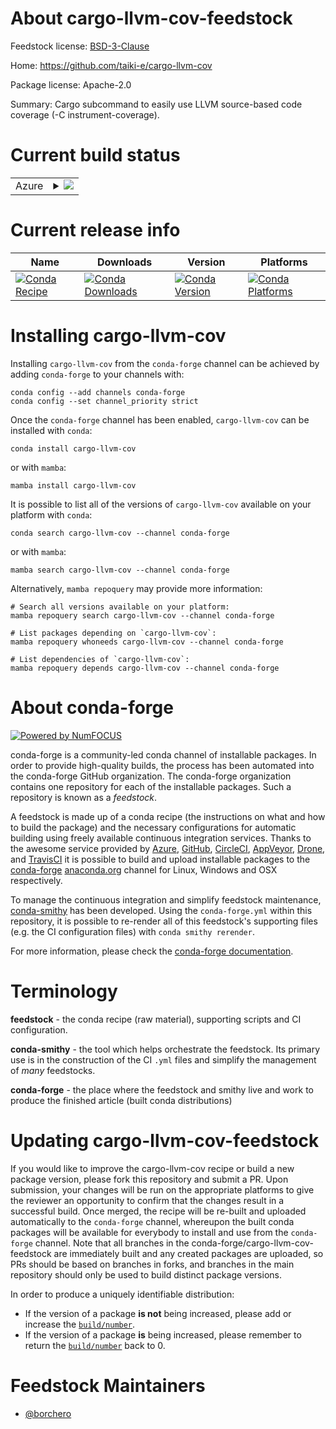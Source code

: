 About cargo-llvm-cov-feedstock
==============================

Feedstock license: [BSD-3-Clause](https://github.com/conda-forge/cargo-llvm-cov-feedstock/blob/main/LICENSE.txt)

Home: https://github.com/taiki-e/cargo-llvm-cov

Package license: Apache-2.0

Summary: Cargo subcommand to easily use LLVM source-based code coverage (-C instrument-coverage).

Current build status
====================


<table>
    
  <tr>
    <td>Azure</td>
    <td>
      <details>
        <summary>
          <a href="https://dev.azure.com/conda-forge/feedstock-builds/_build/latest?definitionId=22173&branchName=main">
            <img src="https://dev.azure.com/conda-forge/feedstock-builds/_apis/build/status/cargo-llvm-cov-feedstock?branchName=main">
          </a>
        </summary>
        <table>
          <thead><tr><th>Variant</th><th>Status</th></tr></thead>
          <tbody><tr>
              <td>linux_64</td>
              <td>
                <a href="https://dev.azure.com/conda-forge/feedstock-builds/_build/latest?definitionId=22173&branchName=main">
                  <img src="https://dev.azure.com/conda-forge/feedstock-builds/_apis/build/status/cargo-llvm-cov-feedstock?branchName=main&jobName=linux&configuration=linux%20linux_64_" alt="variant">
                </a>
              </td>
            </tr><tr>
              <td>linux_aarch64</td>
              <td>
                <a href="https://dev.azure.com/conda-forge/feedstock-builds/_build/latest?definitionId=22173&branchName=main">
                  <img src="https://dev.azure.com/conda-forge/feedstock-builds/_apis/build/status/cargo-llvm-cov-feedstock?branchName=main&jobName=linux&configuration=linux%20linux_aarch64_" alt="variant">
                </a>
              </td>
            </tr><tr>
              <td>osx_64</td>
              <td>
                <a href="https://dev.azure.com/conda-forge/feedstock-builds/_build/latest?definitionId=22173&branchName=main">
                  <img src="https://dev.azure.com/conda-forge/feedstock-builds/_apis/build/status/cargo-llvm-cov-feedstock?branchName=main&jobName=osx&configuration=osx%20osx_64_" alt="variant">
                </a>
              </td>
            </tr><tr>
              <td>osx_arm64</td>
              <td>
                <a href="https://dev.azure.com/conda-forge/feedstock-builds/_build/latest?definitionId=22173&branchName=main">
                  <img src="https://dev.azure.com/conda-forge/feedstock-builds/_apis/build/status/cargo-llvm-cov-feedstock?branchName=main&jobName=osx&configuration=osx%20osx_arm64_" alt="variant">
                </a>
              </td>
            </tr><tr>
              <td>win_64</td>
              <td>
                <a href="https://dev.azure.com/conda-forge/feedstock-builds/_build/latest?definitionId=22173&branchName=main">
                  <img src="https://dev.azure.com/conda-forge/feedstock-builds/_apis/build/status/cargo-llvm-cov-feedstock?branchName=main&jobName=win&configuration=win%20win_64_" alt="variant">
                </a>
              </td>
            </tr>
          </tbody>
        </table>
      </details>
    </td>
  </tr>
</table>

Current release info
====================

| Name | Downloads | Version | Platforms |
| --- | --- | --- | --- |
| [![Conda Recipe](https://img.shields.io/badge/recipe-cargo--llvm--cov-green.svg)](https://anaconda.org/conda-forge/cargo-llvm-cov) | [![Conda Downloads](https://img.shields.io/conda/dn/conda-forge/cargo-llvm-cov.svg)](https://anaconda.org/conda-forge/cargo-llvm-cov) | [![Conda Version](https://img.shields.io/conda/vn/conda-forge/cargo-llvm-cov.svg)](https://anaconda.org/conda-forge/cargo-llvm-cov) | [![Conda Platforms](https://img.shields.io/conda/pn/conda-forge/cargo-llvm-cov.svg)](https://anaconda.org/conda-forge/cargo-llvm-cov) |

Installing cargo-llvm-cov
=========================

Installing `cargo-llvm-cov` from the `conda-forge` channel can be achieved by adding `conda-forge` to your channels with:

```
conda config --add channels conda-forge
conda config --set channel_priority strict
```

Once the `conda-forge` channel has been enabled, `cargo-llvm-cov` can be installed with `conda`:

```
conda install cargo-llvm-cov
```

or with `mamba`:

```
mamba install cargo-llvm-cov
```

It is possible to list all of the versions of `cargo-llvm-cov` available on your platform with `conda`:

```
conda search cargo-llvm-cov --channel conda-forge
```

or with `mamba`:

```
mamba search cargo-llvm-cov --channel conda-forge
```

Alternatively, `mamba repoquery` may provide more information:

```
# Search all versions available on your platform:
mamba repoquery search cargo-llvm-cov --channel conda-forge

# List packages depending on `cargo-llvm-cov`:
mamba repoquery whoneeds cargo-llvm-cov --channel conda-forge

# List dependencies of `cargo-llvm-cov`:
mamba repoquery depends cargo-llvm-cov --channel conda-forge
```


About conda-forge
=================

[![Powered by
NumFOCUS](https://img.shields.io/badge/powered%20by-NumFOCUS-orange.svg?style=flat&colorA=E1523D&colorB=007D8A)](https://numfocus.org)

conda-forge is a community-led conda channel of installable packages.
In order to provide high-quality builds, the process has been automated into the
conda-forge GitHub organization. The conda-forge organization contains one repository
for each of the installable packages. Such a repository is known as a *feedstock*.

A feedstock is made up of a conda recipe (the instructions on what and how to build
the package) and the necessary configurations for automatic building using freely
available continuous integration services. Thanks to the awesome service provided by
[Azure](https://azure.microsoft.com/en-us/services/devops/), [GitHub](https://github.com/),
[CircleCI](https://circleci.com/), [AppVeyor](https://www.appveyor.com/),
[Drone](https://cloud.drone.io/welcome), and [TravisCI](https://travis-ci.com/)
it is possible to build and upload installable packages to the
[conda-forge](https://anaconda.org/conda-forge) [anaconda.org](https://anaconda.org/)
channel for Linux, Windows and OSX respectively.

To manage the continuous integration and simplify feedstock maintenance,
[conda-smithy](https://github.com/conda-forge/conda-smithy) has been developed.
Using the ``conda-forge.yml`` within this repository, it is possible to re-render all of
this feedstock's supporting files (e.g. the CI configuration files) with ``conda smithy rerender``.

For more information, please check the [conda-forge documentation](https://conda-forge.org/docs/).

Terminology
===========

**feedstock** - the conda recipe (raw material), supporting scripts and CI configuration.

**conda-smithy** - the tool which helps orchestrate the feedstock.
                   Its primary use is in the construction of the CI ``.yml`` files
                   and simplify the management of *many* feedstocks.

**conda-forge** - the place where the feedstock and smithy live and work to
                  produce the finished article (built conda distributions)


Updating cargo-llvm-cov-feedstock
=================================

If you would like to improve the cargo-llvm-cov recipe or build a new
package version, please fork this repository and submit a PR. Upon submission,
your changes will be run on the appropriate platforms to give the reviewer an
opportunity to confirm that the changes result in a successful build. Once
merged, the recipe will be re-built and uploaded automatically to the
`conda-forge` channel, whereupon the built conda packages will be available for
everybody to install and use from the `conda-forge` channel.
Note that all branches in the conda-forge/cargo-llvm-cov-feedstock are
immediately built and any created packages are uploaded, so PRs should be based
on branches in forks, and branches in the main repository should only be used to
build distinct package versions.

In order to produce a uniquely identifiable distribution:
 * If the version of a package **is not** being increased, please add or increase
   the [``build/number``](https://docs.conda.io/projects/conda-build/en/latest/resources/define-metadata.html#build-number-and-string).
 * If the version of a package **is** being increased, please remember to return
   the [``build/number``](https://docs.conda.io/projects/conda-build/en/latest/resources/define-metadata.html#build-number-and-string)
   back to 0.

Feedstock Maintainers
=====================

* [@borchero](https://github.com/borchero/)


